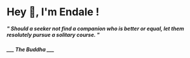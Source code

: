 <h1 title="head"> Hey 👋, I'm Endale !</h1>

**<h5><i>" Should a seeker not find a companion who is better or equal, let them resolutely pursue a solitary course. "</i></h5>**

*<b>___ The Buddha ___</b>*
